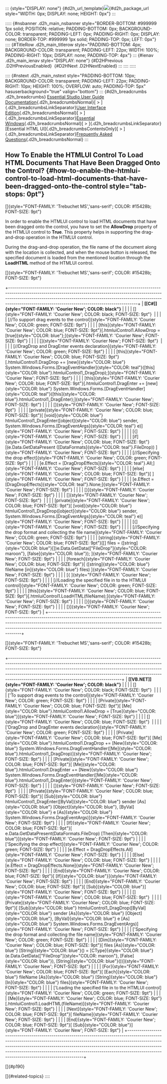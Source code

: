::: {style="DISPLAY: none"}
[](ms-xhelp:///?Id=d2h_url_template){#d2h_url_template}![](!package_url!){#d2h_package_url style="WIDTH: 0px; DISPLAY: none; HEIGHT: 0px"}
:::

::::: {#nsbanner .d2h_main_nsbanner style="BORDER-BOTTOM: #999999 1px solid; POSITION: relative; PADDING-BOTTOM: 0px; BACKGROUND-COLOR: transparent; PADDING-LEFT: 0px; PADDING-RIGHT: 0px; DISPLAY: none; BORDER-TOP: #999999 1px solid; PADDING-TOP: 0px; LEFT: 0px"}
:::: {#TitleRow .d2h_main_titlerow style="PADDING-BOTTOM: 4px; BACKGROUND-COLOR: transparent; PADDING-LEFT: 22px; WIDTH: 100%; PADDING-RIGHT: 10px; DISPLAY: none; PADDING-TOP: 4px"}
::: {#ienav .d2h_main_ienav style="DISPLAY: none"}
[](ms-xhelp:///?Id=493b281a-088d-474b-84e7-563f998c42a0){#D2HPrevious .D2HPreviousEnabled}  [](ms-xhelp:///?Id=893b0266-f493-4b0b-b6cd-3efa2bfeb04b){#D2HNext .D2HNextEnabled}
:::
::::
:::::

:::: {#nstext .d2h_main_nstext style="PADDING-BOTTOM: 10px; BACKGROUND-COLOR: transparent; PADDING-LEFT: 22px; PADDING-RIGHT: 10px; HEIGHT: 100%; OVERFLOW: auto; PADDING-TOP: 5px" hasuserbackground="true" valign="bottom"}
::: {#d2h_breadcrumbs .d2h_breadcrumbs}
[Essential Studio User Guide Documentation](ms-xhelp:///?Id=12457748-09e3-4d74-a240-8e049cedf030){.d2h_breadcrumbsNormal}[ \> ]{.d2h_breadcrumbsLinkSeparator}[User Interface Edition](ms-xhelp:///?Id=c29296b7-531c-413b-a0ec-488ca1f7f669){.d2h_breadcrumbsNormal}[ \> ]{.d2h_breadcrumbsLinkSeparator}[Essential Windows](ms-xhelp:///?Id=e60759d8-47a4-4570-9d7a-16a68d63f2ea){.d2h_breadcrumbsNormal}[ \> ]{.d2h_breadcrumbsLinkSeparator}[Essential HTML UI]{.d2h_breadcrumbsContentsOnly}[ \> ]{.d2h_breadcrumbsLinkSeparator}[Frequently Asked Questions](ms-xhelp:///?Id=b0073742-0104-4e22-98f6-d02b331726be){.d2h_breadcrumbsNormal}
:::

## How To Enable the HTMLUI Control To Load HTML Documents That Have Been Dragged Onto the Control? {#how-to-enable-the-htmlui-control-to-load-html-documents-that-have-been-dragged-onto-the-control style="tab-stops: 0pt"}

[]{style="FONT-FAMILY: 'Trebuchet MS','sans-serif'; COLOR: #15428b; FONT-SIZE: 9pt"} 

In order to enable the HTMLUI control to load HTML documents that have been dragged onto the control, you have to set the **AllowDrop** property of the HTMLUI control to **True**. This property helps in supporting the drag-and-drop operation in the HTMLUI control.

During the drag-and-drop operation, the file name of the document along with the location is collected, and when the mouse button is released, the specified document is loaded from the mentioned location through the **LoadHTML** method of the HTMLUI control.

[]{style="FONT-FAMILY: 'Trebuchet MS','sans-serif'; COLOR: #15428b; FONT-SIZE: 9pt"} 

+----------------------------------------------------------------------------------------------------------------------------------------------------------------------------------------------------------------------------------------------------------------------------------------------------------+
| **[\[C#\]]{style="FONT-FAMILY: 'Courier New'; COLOR: black"}**                                                                                                                                                                                                                                           |
|                                                                                                                                                                                                                                                                                                          |
| []{style="FONT-FAMILY: 'Courier New'; COLOR: black; FONT-SIZE: 9pt"}                                                                                                                                                                                                                                     |
|                                                                                                                                                                                                                                                                                                          |
| [//To support drag events to the control]{style="FONT-FAMILY: 'Courier New'; COLOR: green; FONT-SIZE: 9pt"}                                                                                                                                                                                              |
|                                                                                                                                                                                                                                                                                                          |
| [this]{style="FONT-FAMILY: 'Courier New'; COLOR: blue; FONT-SIZE: 9pt"}[.htmluiControl1.AllowDrop = [true]{style="COLOR: blue"};]{style="FONT-FAMILY: 'Courier New'; FONT-SIZE: 9pt"}                                                                                                                    |
|                                                                                                                                                                                                                                                                                                          |
| []{style="FONT-FAMILY: 'Courier New'; FONT-SIZE: 9pt"}                                                                                                                                                                                                                                                   |
|                                                                                                                                                                                                                                                                                                          |
| [//DragDrop and DragEnter events declaration]{style="FONT-FAMILY: 'Courier New'; COLOR: green; FONT-SIZE: 9pt"}                                                                                                                                                                                          |
|                                                                                                                                                                                                                                                                                                          |
| [this]{style="FONT-FAMILY: 'Courier New'; COLOR: blue; FONT-SIZE: 9pt"}[.htmluiControl1.DragDrop += [new]{style="COLOR: blue"} System.Windows.Forms.[DragEventHandler]{style="COLOR: teal"}([this]{style="COLOR: blue"}.htmluiControl1_DragDrop);]{style="FONT-FAMILY: 'Courier New'; FONT-SIZE: 9pt"}   |
|                                                                                                                                                                                                                                                                                                          |
| [this]{style="FONT-FAMILY: 'Courier New'; COLOR: blue; FONT-SIZE: 9pt"}[.htmluiControl1.DragEnter += [new]{style="COLOR: blue"} System.Windows.Forms.[DragEventHandler]{style="COLOR: teal"}([this]{style="COLOR: blue"}.htmluiControl1_DragEnter);]{style="FONT-FAMILY: 'Courier New'; FONT-SIZE: 9pt"} |
|                                                                                                                                                                                                                                                                                                          |
| []{style="FONT-FAMILY: 'Courier New'; FONT-SIZE: 9pt"}                                                                                                                                                                                                                                                   |
|                                                                                                                                                                                                                                                                                                          |
| [private]{style="FONT-FAMILY: 'Courier New'; COLOR: blue; FONT-SIZE: 9pt"}[ [void]{style="COLOR: blue"} htmluiControl1_DragEnter([object]{style="COLOR: blue"} sender, System.Windows.Forms.[DragEventArgs]{style="COLOR: teal"} e)]{style="FONT-FAMILY: 'Courier New'; FONT-SIZE: 9pt"}                 |
|                                                                                                                                                                                                                                                                                                          |
| [{]{style="FONT-FAMILY: 'Courier New'; FONT-SIZE: 9pt"}                                                                                                                                                                                                                                                  |
|                                                                                                                                                                                                                                                                                                          |
| [if]{style="FONT-FAMILY: 'Courier New'; COLOR: blue; FONT-SIZE: 9pt"}[(e.Data.GetDataPresent ([DataFormats]{style="COLOR: teal"}.FileDrop)) ]{style="FONT-FAMILY: 'Courier New'; FONT-SIZE: 9pt"}                                                                                                        |
|                                                                                                                                                                                                                                                                                                          |
| [//Specifying the drop effect]{style="FONT-FAMILY: 'Courier New'; COLOR: green; FONT-SIZE: 9pt"}                                                                                                                                                                                                         |
|                                                                                                                                                                                                                                                                                                          |
| [e.Effect = [DragDropEffects]{style="COLOR: teal"}.All;]{style="FONT-FAMILY: 'Courier New'; FONT-SIZE: 9pt"}                                                                                                                                                                                             |
|                                                                                                                                                                                                                                                                                                          |
| [else]{style="FONT-FAMILY: 'Courier New'; COLOR: blue; FONT-SIZE: 9pt"}[ ]{style="FONT-FAMILY: 'Courier New'; FONT-SIZE: 9pt"}                                                                                                                                                                           |
|                                                                                                                                                                                                                                                                                                          |
| [e.Effect = [DragDropEffects]{style="COLOR: teal"}.None;]{style="FONT-FAMILY: 'Courier New'; FONT-SIZE: 9pt"}                                                                                                                                                                                            |
|                                                                                                                                                                                                                                                                                                          |
| [}]{style="FONT-FAMILY: 'Courier New'; FONT-SIZE: 9pt"}                                                                                                                                                                                                                                                  |
|                                                                                                                                                                                                                                                                                                          |
| []{style="FONT-FAMILY: 'Courier New'; FONT-SIZE: 9pt"}                                                                                                                                                                                                                                                   |
|                                                                                                                                                                                                                                                                                                          |
| [private]{style="FONT-FAMILY: 'Courier New'; COLOR: blue; FONT-SIZE: 9pt"}[ [void]{style="COLOR: blue"} htmluiControl1_DragDrop([object]{style="COLOR: blue"} sender, System.Windows.Forms.[DragEventArgs]{style="COLOR: teal"} e)]{style="FONT-FAMILY: 'Courier New'; FONT-SIZE: 9pt"}                  |
|                                                                                                                                                                                                                                                                                                          |
| [{]{style="FONT-FAMILY: 'Courier New'; FONT-SIZE: 9pt"}                                                                                                                                                                                                                                                  |
|                                                                                                                                                                                                                                                                                                          |
| [//Specifying the drop format and collecting the file name]{style="FONT-FAMILY: 'Courier New'; COLOR: green; FONT-SIZE: 9pt"}                                                                                                                                                                            |
|                                                                                                                                                                                                                                                                                                          |
| [string]{style="FONT-FAMILY: 'Courier New'; COLOR: blue; FONT-SIZE: 9pt"}[\[\] files = ([string]{style="COLOR: blue"}\[\])e.Data.GetData([\"FileDrop\"]{style="COLOR: maroon"}, [false]{style="COLOR: blue"}); ]{style="FONT-FAMILY: 'Courier New'; FONT-SIZE: 9pt"}                                     |
|                                                                                                                                                                                                                                                                                                          |
| [foreach]{style="FONT-FAMILY: 'Courier New'; COLOR: blue; FONT-SIZE: 9pt"}[ ([string]{style="COLOR: blue"} fileName [in]{style="COLOR: blue"} files) ]{style="FONT-FAMILY: 'Courier New'; FONT-SIZE: 9pt"}                                                                                               |
|                                                                                                                                                                                                                                                                                                          |
| [{ ]{style="FONT-FAMILY: 'Courier New'; FONT-SIZE: 9pt"}                                                                                                                                                                                                                                                 |
|                                                                                                                                                                                                                                                                                                          |
| [//Loading the specified file in to the HTMLUI control]{style="FONT-FAMILY: 'Courier New'; COLOR: green; FONT-SIZE: 9pt"}                                                                                                                                                                                |
|                                                                                                                                                                                                                                                                                                          |
| [this]{style="FONT-FAMILY: 'Courier New'; COLOR: blue; FONT-SIZE: 9pt"}[.htmluiControl1.LoadHTML(fileName);]{style="FONT-FAMILY: 'Courier New'; FONT-SIZE: 9pt"}                                                                                                                                         |
|                                                                                                                                                                                                                                                                                                          |
| [}]{style="FONT-FAMILY: 'Courier New'; FONT-SIZE: 9pt"}                                                                                                                                                                                                                                                  |
|                                                                                                                                                                                                                                                                                                          |
| [}]{style="FONT-FAMILY: 'Courier New'; FONT-SIZE: 9pt"}                                                                                                                                                                                                                                                  |
+----------------------------------------------------------------------------------------------------------------------------------------------------------------------------------------------------------------------------------------------------------------------------------------------------------+

[]{style="FONT-FAMILY: 'Trebuchet MS','sans-serif'; COLOR: #15428b; FONT-SIZE: 9pt"} 

+--------------------------------------------------------------------------------------------------------------------------------------------------------------------------------------------------------------------------------------------------------------------------------------------------------------------------------------------------------------------------------+
| **[\[VB.NET\]]{style="FONT-FAMILY: 'Courier New'; COLOR: black"}**                                                                                                                                                                                                                                                                                                             |
|                                                                                                                                                                                                                                                                                                                                                                                |
| []{style="FONT-FAMILY: 'Courier New'; COLOR: black; FONT-SIZE: 9pt"}                                                                                                                                                                                                                                                                                                           |
|                                                                                                                                                                                                                                                                                                                                                                                |
| [\'To support drag events to the control]{style="FONT-FAMILY: 'Courier New'; COLOR: green; FONT-SIZE: 9pt"}                                                                                                                                                                                                                                                                    |
|                                                                                                                                                                                                                                                                                                                                                                                |
| [Private]{style="FONT-FAMILY: 'Courier New'; COLOR: blue; FONT-SIZE: 9pt"}[ [Me]{style="COLOR: blue"}.htmluiControl1.AllowDrop = [True]{style="COLOR: blue"}]{style="FONT-FAMILY: 'Courier New'; FONT-SIZE: 9pt"}                                                                                                                                                              |
|                                                                                                                                                                                                                                                                                                                                                                                |
| []{style="FONT-FAMILY: 'Courier New'; COLOR: blue; FONT-SIZE: 9pt"}                                                                                                                                                                                                                                                                                                            |
|                                                                                                                                                                                                                                                                                                                                                                                |
| [\'DragDrop and DragEnter events declaration]{style="FONT-FAMILY: 'Courier New'; COLOR: green; FONT-SIZE: 9pt"}                                                                                                                                                                                                                                                                |
|                                                                                                                                                                                                                                                                                                                                                                                |
| [Private]{style="FONT-FAMILY: 'Courier New'; COLOR: blue; FONT-SIZE: 9pt"}[ [Me]{style="COLOR: blue"}.htmluiControl1.DragDrop += [New]{style="COLOR: blue"} System.Windows.Forms.DragEventHandler([Me]{style="COLOR: blue"}.htmluiControl1_DragDrop)]{style="FONT-FAMILY: 'Courier New'; FONT-SIZE: 9pt"}                                                                      |
|                                                                                                                                                                                                                                                                                                                                                                                |
| [Private]{style="FONT-FAMILY: 'Courier New'; COLOR: blue; FONT-SIZE: 9pt"}[ [Me]{style="COLOR: blue"}.htmluiControl1.DragEnter += [New]{style="COLOR: blue"} System.Windows.Forms.DragEventHandler([Me]{style="COLOR: blue"}.htmluiControl1_DragEnter)]{style="FONT-FAMILY: 'Courier New'; FONT-SIZE: 9pt"}                                                                    |
|                                                                                                                                                                                                                                                                                                                                                                                |
| []{style="FONT-FAMILY: 'Courier New'; FONT-SIZE: 9pt"}                                                                                                                                                                                                                                                                                                                         |
|                                                                                                                                                                                                                                                                                                                                                                                |
| [Private]{style="FONT-FAMILY: 'Courier New'; COLOR: blue; FONT-SIZE: 9pt"}[ [Sub]{style="COLOR: blue"} htmluiControl1_DragEnter([ByVal]{style="COLOR: blue"} sender [As]{style="COLOR: blue"} [Object]{style="COLOR: blue"}, [ByVal]{style="COLOR: blue"} e [As]{style="COLOR: blue"} System.Windows.Forms.DragEventArgs)]{style="FONT-FAMILY: 'Courier New'; FONT-SIZE: 9pt"} |
|                                                                                                                                                                                                                                                                                                                                                                                |
| [If]{style="FONT-FAMILY: 'Courier New'; COLOR: blue; FONT-SIZE: 9pt"}[ e.Data.GetDataPresent(DataFormats.FileDrop) [Then]{style="COLOR: blue"}]{style="FONT-FAMILY: 'Courier New'; FONT-SIZE: 9pt"}                                                                                                                                                                            |
|                                                                                                                                                                                                                                                                                                                                                                                |
| [\'Specifying the drop effect]{style="FONT-FAMILY: 'Courier New'; COLOR: green; FONT-SIZE: 9pt"}                                                                                                                                                                                                                                                                               |
|                                                                                                                                                                                                                                                                                                                                                                                |
| [e.Effect = DragDropEffects.All]{style="FONT-FAMILY: 'Courier New'; FONT-SIZE: 9pt"}                                                                                                                                                                                                                                                                                           |
|                                                                                                                                                                                                                                                                                                                                                                                |
| [Else]{style="FONT-FAMILY: 'Courier New'; COLOR: blue; FONT-SIZE: 9pt"}                                                                                                                                                                                                                                                                                                        |
|                                                                                                                                                                                                                                                                                                                                                                                |
| [e.Effect = DragDropEffects.None]{style="FONT-FAMILY: 'Courier New'; FONT-SIZE: 9pt"}                                                                                                                                                                                                                                                                                          |
|                                                                                                                                                                                                                                                                                                                                                                                |
| [End]{style="FONT-FAMILY: 'Courier New'; COLOR: blue; FONT-SIZE: 9pt"}[ [If]{style="COLOR: blue"}]{style="FONT-FAMILY: 'Courier New'; FONT-SIZE: 9pt"}                                                                                                                                                                                                                         |
|                                                                                                                                                                                                                                                                                                                                                                                |
| [End]{style="FONT-FAMILY: 'Courier New'; COLOR: blue; FONT-SIZE: 9pt"}[ [Sub]{style="COLOR: blue"}]{style="FONT-FAMILY: 'Courier New'; FONT-SIZE: 9pt"}                                                                                                                                                                                                                        |
|                                                                                                                                                                                                                                                                                                                                                                                |
| []{style="FONT-FAMILY: 'Courier New'; COLOR: blue; FONT-SIZE: 9pt"}                                                                                                                                                                                                                                                                                                            |
|                                                                                                                                                                                                                                                                                                                                                                                |
| [Private]{style="FONT-FAMILY: 'Courier New'; COLOR: blue; FONT-SIZE: 9pt"}[ [Sub]{style="COLOR: blue"} htmluiControl1_DragDrop([ByVal]{style="COLOR: blue"} sender [As]{style="COLOR: blue"} [Object]{style="COLOR: blue"}, [ByVal]{style="COLOR: blue"} e [As]{style="COLOR: blue"} System.Windows.Forms.DragEventArgs)]{style="FONT-FAMILY: 'Courier New'; FONT-SIZE: 9pt"}  |
|                                                                                                                                                                                                                                                                                                                                                                                |
| [\'Specifying the drop format and collecting the file name]{style="FONT-FAMILY: 'Courier New'; COLOR: green; FONT-SIZE: 9pt"}                                                                                                                                                                                                                                                  |
|                                                                                                                                                                                                                                                                                                                                                                                |
| [Dim]{style="FONT-FAMILY: 'Courier New'; COLOR: blue; FONT-SIZE: 9pt"}[ files [As]{style="COLOR: blue"} [String]{style="COLOR: blue"}() = [CType]{style="COLOR: blue"}(e.Data.GetData([\"FileDrop\"]{style="COLOR: maroon"}, [False]{style="COLOR: blue"}), [String]{style="COLOR: blue"}())]{style="FONT-FAMILY: 'Courier New'; FONT-SIZE: 9pt"}                              |
|                                                                                                                                                                                                                                                                                                                                                                                |
| [For]{style="FONT-FAMILY: 'Courier New'; COLOR: blue; FONT-SIZE: 9pt"}[ [Each]{style="COLOR: blue"} fileName [As]{style="COLOR: blue"} [String]{style="COLOR: blue"} [In]{style="COLOR: blue"} files]{style="FONT-FAMILY: 'Courier New'; FONT-SIZE: 9pt"}                                                                                                                      |
|                                                                                                                                                                                                                                                                                                                                                                                |
| [\'Loading the specified file in to the HTMLUI control]{style="FONT-FAMILY: 'Courier New'; COLOR: green; FONT-SIZE: 9pt"}                                                                                                                                                                                                                                                      |
|                                                                                                                                                                                                                                                                                                                                                                                |
| [Me]{style="FONT-FAMILY: 'Courier New'; COLOR: blue; FONT-SIZE: 9pt"}[.htmluiControl1.LoadHTML(fileName)]{style="FONT-FAMILY: 'Courier New'; FONT-SIZE: 9pt"}                                                                                                                                                                                                                  |
|                                                                                                                                                                                                                                                                                                                                                                                |
| [Next]{style="FONT-FAMILY: 'Courier New'; COLOR: blue; FONT-SIZE: 9pt"}[ fileName]{style="FONT-FAMILY: 'Courier New'; FONT-SIZE: 9pt"}                                                                                                                                                                                                                                         |
|                                                                                                                                                                                                                                                                                                                                                                                |
| [End]{style="FONT-FAMILY: 'Courier New'; COLOR: blue; FONT-SIZE: 9pt"}[ [Sub]{style="COLOR: blue"}]{style="FONT-FAMILY: 'Courier New'; FONT-SIZE: 9pt"}                                                                                                                                                                                                                        |
+--------------------------------------------------------------------------------------------------------------------------------------------------------------------------------------------------------------------------------------------------------------------------------------------------------------------------------------------------------------------------------+

[]{#p190} 

[]{#related-topics}
::::
